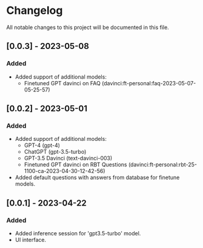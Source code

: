 # Changelog

All notable changes to this project will be documented in this file.
## [0.0.3] - 2023-05-08

### Added

- Added support of additional models:
    * Finetuned GPT davinci on FAQ (davinci:ft-personal:faq-2023-05-07-05-25-57)

## [0.0.2] - 2023-05-01

### Added

- Added support of additional models:
    * GPT-4 (gpt-4)
    * ChatGPT (gpt-3.5-turbo)
    * GPT-3.5 Davinci (text-davinci-003)
    * Finetuned GPT davinci on RBT Questions 
    (davinci:ft-personal:rbt-25-1100-ca-2023-04-30-12-42-56)
- Added default questions with answers from database for finetune models.

## [0.0.1] - 2023-04-22

### Added

- Added inference session for 'gpt3.5-turbo' model.
- UI interface.
